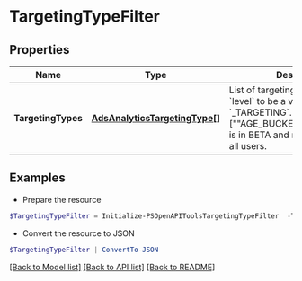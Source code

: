 # TargetingTypeFilter
## Properties

Name | Type | Description | Notes
------------ | ------------- | ------------- | -------------
**TargetingTypes** | [**AdsAnalyticsTargetingType[]**](AdsAnalyticsTargetingType.md) | List of targeting types. Requires &#x60;level&#x60; to be a value ending in &#x60;_TARGETING&#x60;. [&quot;&quot;AGE_BUCKET_AND_GENDER&quot;&quot;] is in BETA and not yet available to all users. | [optional] 

## Examples

- Prepare the resource
```powershell
$TargetingTypeFilter = Initialize-PSOpenAPIToolsTargetingTypeFilter  -TargetingTypes null
```

- Convert the resource to JSON
```powershell
$TargetingTypeFilter | ConvertTo-JSON
```

[[Back to Model list]](../README.md#documentation-for-models) [[Back to API list]](../README.md#documentation-for-api-endpoints) [[Back to README]](../README.md)

